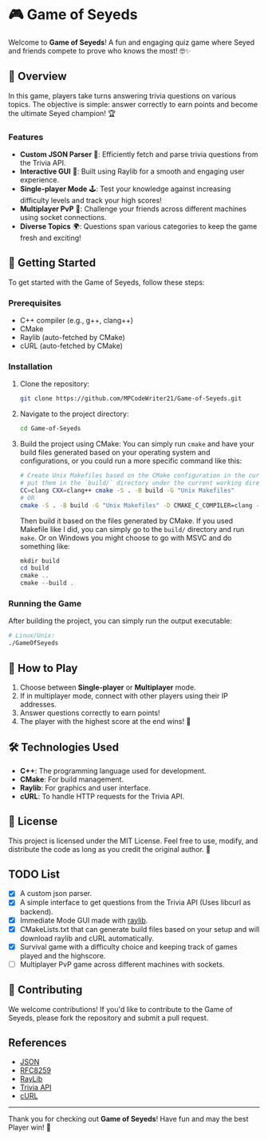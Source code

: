 🎮 Game of Seyeds
=================

Welcome to **Game of Seyeds**! A fun and engaging quiz game where Seyed and friends
compete to prove who knows the most! 🤓✨

📖 Overview
-----------

In this game, players take turns answering trivia questions on various topics. The
objective is simple: answer correctly to earn points and become the ultimate Seyed
champion! 🏆

### Features

- **Custom JSON Parser** 📜: Efficiently fetch and parse trivia questions from the
  Trivia API.
- **Interactive GUI** 🎨: Built using Raylib for a smooth and engaging user experience.
- **Single-player Mode** 🕹️: Test your knowledge against increasing difficulty levels
  and track your high scores!
- **Multiplayer PvP** 🤝: Challenge your friends across different machines using socket
  connections.
- **Diverse Topics** 🌍: Questions span various categories to keep the game fresh and
  exciting!

🚀 Getting Started
------------------

To get started with the Game of Seyeds, follow these steps:

### Prerequisites

- C++ compiler (e.g., g++, clang++)
- CMake
- Raylib (auto-fetched by CMake)
- cURL (auto-fetched by CMake)

### Installation

1. Clone the repository:

   ```bash
   git clone https://github.com/MPCodeWriter21/Game-of-Seyeds.git
   ```

2. Navigate to the project directory:

   ```bash
   cd Game-of-Seyeds
   ```

3. Build the project using CMake:
   You can simply run `cmake` and have your build files generated based on your
   operating system and configurations, or you could run a more specific command like this:

   ```bash
   # Create Unix Makefiles based on the CMake configuration in the current directory and
   # put them in the `build/` directory under the current working directory and use clang
   CC=clang CXX=clang++ cmake -S . -B build -G "Unix Makefiles"
   # OR
   cmake -S . -B build -G "Unix Makefiles" -D CMAKE_C_COMPILER=clang -D CMAKE_CXX_COMPILER=clang++
   ```

   Then build it based on the files generated by CMake. If you used Makefile like I did,
   you can simply go to the `build/` directory and run `make`. Or on Windows you might
   choose to go with MSVC and do something like:

   ```powershell
   mkdir build
   cd build
   cmake ..
   cmake --build .
   ```

### Running the Game

After building the project, you can simply run the output executable:

```bash
# Linux/Unix:
./GameOfSeyeds
```

🎉 How to Play
--------------

1. Choose between **Single-player** or **Multiplayer** mode.
2. If in multiplayer mode, connect with other players using their IP addresses.
3. Answer questions correctly to earn points!
4. The player with the highest score at the end wins! 🎊

🛠️ Technologies Used
--------------------

- **C++**: The programming language used for development.
- **CMake**: For build management.
- **Raylib**: For graphics and user interface.
- **cURL**: To handle HTTP requests for the Trivia API.

📄 License
----------

This project is licensed under the MIT License. Feel free to use, modify, and
distribute the code as long as you credit the original author. 📝

TODO List
---------------------

- [x] A custom json parser.
- [x] A simple interface to get questions from the Trivia API (Uses libcurl as backend).
- [x] Immediate Mode GUI made with [raylib](https://www.raylib.com/).
- [x] CMakeLists.txt that can generate build files based on your setup and will
  download raylib and cURL automatically.
- [x] Survival game with a difficulty choice and keeping track of games played and the
  highscore.
- [ ] Multiplayer PvP game across different machines with sockets.

🤝 Contributing
---------------

We welcome contributions! If you'd like to contribute to the Game of Seyeds, please fork
the repository and submit a pull request.

References
----------

- [JSON](https://www.json.org/json-en.html)
- [RFC8259](https://datatracker.ietf.org/doc/html/rfc8259)
- [RayLib](https://www.raylib.com/)
- [Trivia API](https://opentdb.com/)
- [cURL](https://curl.se/libcurl/)

---

Thank you for checking out **Game of Seyeds**! Have fun and may the best Player win! 🎉
